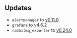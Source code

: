 ## Updates

* `alertmanager` to [v0.11.0](https://github.com/prometheus/alertmanager/releases/tag/v0.11.0)
* `grafana` to [v4.6.2](https://github.com/grafana/grafana/releases/tag/v4.6.2)
* `rabbitmq_exporter` to [v0.24.0](https://github.com/kbudde/rabbitmq_exporter/releases/tag/v0.24.0)
